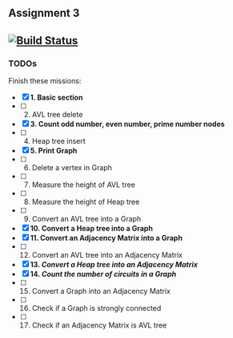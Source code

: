 ## Assignment 3
[![Build Status](https://travis-ci.org/Khang-NT/assignment3-ctdl-2016-1.svg?branch=ass3_implement)](https://travis-ci.org/Khang-NT/assignment3-ctdl-2016-1)
----------------
### TODOs
Finish these missions:  

* [x] **1. Basic section**  
* [ ] 2. AVL tree delete  
* [x] **3. Count odd number, even number, prime number nodes**  
* [ ] 4. Heap tree insert  
* [x] **5. Print Graph**  
* [ ] 6. Delete a vertex in Graph  
* [ ] 7. Measure the height of AVL tree  
* [ ] 8. Measure the height of Heap tree  
* [ ] 9. Convert an AVL tree into a Graph  
* [x] **10. Convert a Heap tree into a Graph**  
* [x] **11. Convert an Adjacency Matrix into a Graph**
* [ ] 12. Convert an AVL tree into an Adjacency Matrix  
* [x] **13. _Convert a Heap tree into an Adjacency Matrix_**  
* [x] **14. _Count the number of circuits in a Graph_**  
* [ ] 15. Convert a Graph into an Adjacency Matrix  
* [ ] 16. Check if a Graph is strongly connected  
* [ ] 17. Check if an Adjacency Matrix is AVL tree  
